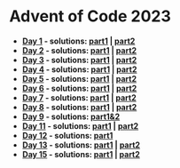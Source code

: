 # Advent of Code 2023
- **[Day 1](https://adventofcode.com/2023/day/1) - solutions: [part1](day1-part1.cpp) | [part2](day1-part2.cpp)**
- **[Day 2](https://adventofcode.com/2023/day/2) - solutions: [part1](day2-part1.cpp) | [part2](day2-part2.cpp)**
- **[Day 3](https://adventofcode.com/2023/day/3) - solutions: [part1](day3-part1.cpp) | [part2](day3-part2.cpp)**
- **[Day 4](https://adventofcode.com/2023/day/4) - solutions: [part1](day4-part1.cpp) | [part2](day4-part2.cpp)**
- **[Day 5](https://adventofcode.com/2023/day/5) - solutions: [part1](day5-part1.cpp) | [part2](day5-part2.cpp)**
- **[Day 6](https://adventofcode.com/2023/day/6) - solutions: [part1](day6-part1.cpp) | [part2](day6-part2.cpp)**
- **[Day 7](https://adventofcode.com/2023/day/7) - solutions: [part1](day7-part1.cpp) | [part2](day7-part2.cpp)**
- **[Day 8](https://adventofcode.com/2023/day/8) - solutions: [part1](day8-part1.cpp) | [part2](day8-part2.cpp)**
- **[Day 9](https://adventofcode.com/2023/day/9) - solutions: [part1&2](day9-part1&2.cpp)**
- **[Day 11](https://adventofcode.com/2023/day/11) - solutions: [part1](day11-part1.cpp) | [part2](day11-part2.cpp)**
- **[Day 12](https://adventofcode.com/2023/day/12) - solutions: [part1](day12-part1.cpp)**
- **[Day 13](https://adventofcode.com/2023/day/13) - solutions: [part1](day13-part1.cpp) | [part2](day13-part2.cpp)**
- **[Day 15](https://adventofcode.com/2023/day/15) - solutions: [part1](day15-part1.cpp) | [part2](day15-part2.cpp)**
